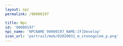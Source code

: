 ```yaml
---
layout: npc
permalink: /90000197

title: Npc
id: '90000197'
npc_name: 'NPCNAME_90000197_NAME:[F]Develop'
icon_url: 'portrait/mob/02020032_m_stonegolem_p.png'
---
```

